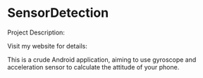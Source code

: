 # SensorDetection


Project Description:

Visit my website for details:



This is a crude Android application, aiming to use gyroscope and acceleration sensor to calculate the attitude of your phone.

